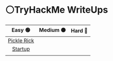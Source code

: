 # ⚪TryHackMe WriteUps

|                            Easy 🟢                            | Medium 🟠 | Hard 🔴 |
| :-----------------------------------------------------------: | :-------: | :-----: |
| [Pickle Rick](tryhackme-writeups/pickle-rick-writeup-easy.md) |           |         |
|     [Startup](tryhackme-writeups/startup-writeup-easy.md)     |           |         |
|                                                               |           |         |
